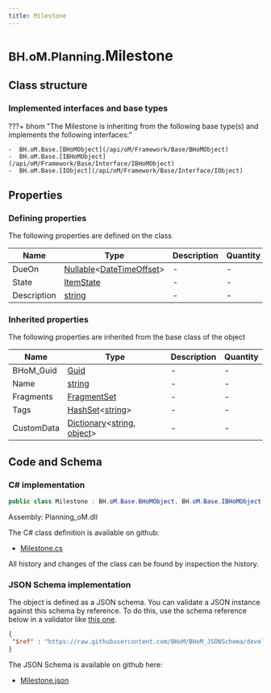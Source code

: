 ```yaml
---
title: Milestone
---
```


# <small>BH.oM.Planning.</small>**Milestone**



## Class structure

### Implemented interfaces and base types

???+ bhom "The Milestone is inheriting from the following base type(s) and implements the following interfaces:"

    -  BH.oM.Base.[BHoMObject](/api/oM/Framework/Base/BHoMObject)
    -  BH.oM.Base.[IBHoMObject](/api/oM/Framework/Base/Interface/IBHoMObject)
    -  BH.oM.Base.[IObject](/api/oM/Framework/Base/Interface/IObject)


## Properties



### Defining properties

The following properties are defined on the class

| Name             | Type             | Description      | Quantity         |
|------------------|------------------|------------------|------------------|
| DueOn | [Nullable](https://learn.microsoft.com/en-us/dotnet/api/System.Nullable-1?view=netstandard-2.0)&lt;[DateTimeOffset](https://learn.microsoft.com/en-us/dotnet/api/System.DateTimeOffset?view=netstandard-2.0)&gt; | - | - |
| State | [ItemState](/api/oM/Analytical/Planning/Enums/ItemState) | - | - |
| Description | [string](https://learn.microsoft.com/en-us/dotnet/api/System.String?view=netstandard-2.0) | - | - |


### Inherited properties
The following properties are inherited from the base class of the object

| Name             | Type             | Description      | Quantity         |
|------------------|------------------|------------------|------------------|
| BHoM_Guid | [Guid](https://learn.microsoft.com/en-us/dotnet/api/System.Guid?view=netstandard-2.0) | - | - |
| Name | [string](https://learn.microsoft.com/en-us/dotnet/api/System.String?view=netstandard-2.0) | - | - |
| Fragments | [FragmentSet](/api/oM/Framework/Base/FragmentSet) | - | - |
| Tags | [HashSet](https://learn.microsoft.com/en-us/dotnet/api/System.Collections.Generic.HashSet-1?view=netstandard-2.0)&lt;[string](https://learn.microsoft.com/en-us/dotnet/api/System.String?view=netstandard-2.0)&gt; | - | - |
| CustomData | [Dictionary](https://learn.microsoft.com/en-us/dotnet/api/System.Collections.Generic.Dictionary-2?view=netstandard-2.0)&lt;[string](https://learn.microsoft.com/en-us/dotnet/api/System.String?view=netstandard-2.0), [object](https://learn.microsoft.com/en-us/dotnet/api/System.Object?view=netstandard-2.0)&gt; | - | - |


## Code and Schema

### C# implementation

``` C# title="C#"
public class Milestone : BH.oM.Base.BHoMObject, BH.oM.Base.IBHoMObject, BH.oM.Base.IObject
```

Assembly: Planning_oM.dll

The C# class definition is available on github:

- [Milestone.cs](https://github.com/BHoM/BHoM/blob/develop/Planning_oM/Milestone.cs)

All history and changes of the class can be found by inspection the history.
### JSON Schema implementation

The object is defined as a JSON schema. You can validate a JSON instance against this schema by reference. To do this, use the schema reference below in a validator like [this one](https://www.jsonschemavalidator.net/).

``` json title="JSON Schema"
{
 "$ref" : "https://raw.githubusercontent.com/BHoM/BHoM_JSONSchema/develop/Planning_oM/Milestone.json"
}
```

The JSON Schema is available on github here:

- [Milestone.json](https://github.com/BHoM/BHoM_JSONSchema/blob/develop/Planning_oM/Milestone.json)
